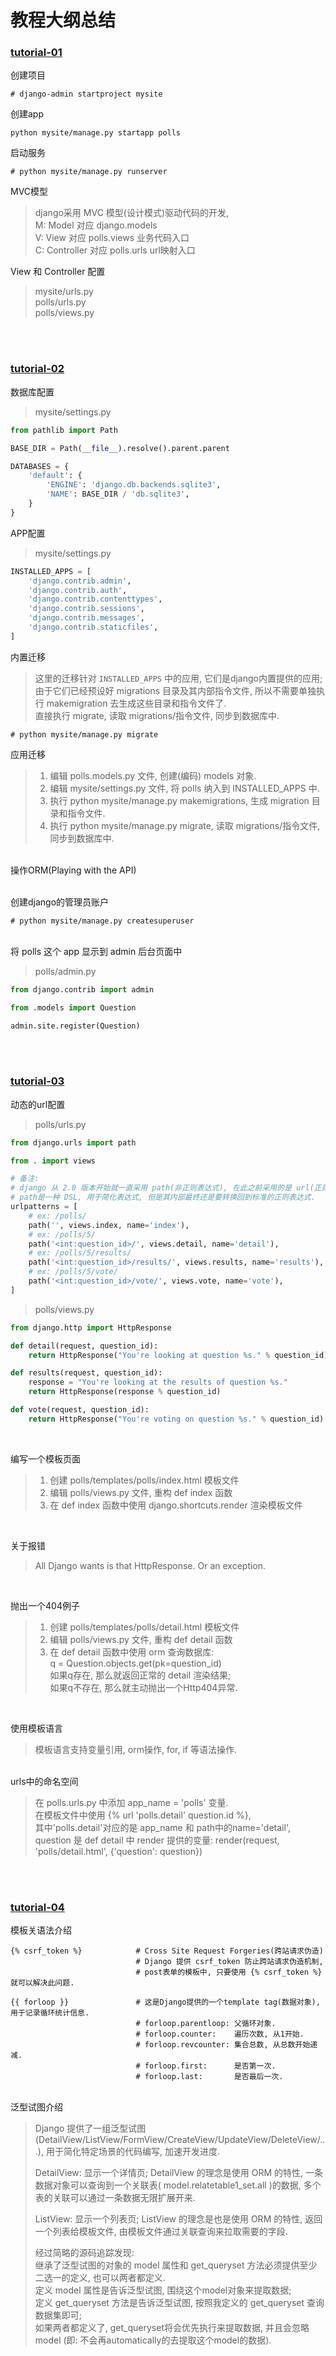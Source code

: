 # 教程大纲总结
### [tutorial-01](https://docs.djangoproject.com/en/3.1/intro/tutorial01/)
创建项目
```shell
# django-admin startproject mysite
```

创建app
```shell
python mysite/manage.py startapp polls
```

启动服务
```shell
# python mysite/manage.py runserver
``` 

MVC模型
> django采用 MVC 模型(设计模式)驱动代码的开发,     
> M: Model          对应 django.models   
> V: View           对应 polls.views 业务代码入口   
> C: Controller     对应 polls.urls  url映射入口   

View 和 Controller 配置
> mysite/urls.py     
> polls/urls.py   
> polls/views.py   

&nbsp;  
&nbsp;  

### [tutorial-02](https://docs.djangoproject.com/en/3.1/intro/tutorial02/)

数据库配置
> mysite/settings.py
```python
from pathlib import Path

BASE_DIR = Path(__file__).resolve().parent.parent

DATABASES = {
    'default': {
        'ENGINE': 'django.db.backends.sqlite3',
        'NAME': BASE_DIR / 'db.sqlite3',
    }
}
```

APP配置
> mysite/settings.py
```python
INSTALLED_APPS = [
    'django.contrib.admin',
    'django.contrib.auth',
    'django.contrib.contenttypes',
    'django.contrib.sessions',
    'django.contrib.messages',
    'django.contrib.staticfiles',
]
```

内置迁移
> 这里的迁移针对 `INSTALLED_APPS` 中的应用, 它们是django内置提供的应用;  
> 由于它们已经预设好 migrations 目录及其内部指令文件, 所以不需要单独执行 makemigration 去生成这些目录和指令文件了.   
> 直接执行 migrate, 读取 migrations/指令文件, 同步到数据库中.  
```
# python mysite/manage.py migrate
```

应用迁移
> 1. 编辑 polls.models.py 文件, 创建(编码) models 对象.
> 2. 编辑 mysite/settings.py 文件, 将 polls 纳入到 INSTALLED_APPS 中.
> 3. 执行 python mysite/manage.py makemigrations, 生成 migration 目录和指令文件.
> 4. 执行 python mysite/manage.py migrate, 读取 migrations/指令文件, 同步到数据库中.

&nbsp;  
操作ORM(Playing with the API)

&nbsp;   
创建django的管理员账户
```shell
# python mysite/manage.py createsuperuser
```

&nbsp;  
将 polls 这个 app 显示到 admin 后台页面中
> polls/admin.py
```python
from django.contrib import admin

from .models import Question

admin.site.register(Question)
``` 

&nbsp;  
&nbsp;  

### [tutorial-03](https://docs.djangoproject.com/en/3.1/intro/tutorial03/)

动态的url配置
> polls/urls.py  
```python
from django.urls import path

from . import views

# 备注:
# django 从 2.0 版本开始就一直采用 path(非正则表达式), 在此之前采用的是 url(正则表达式).
# path是一种 DSL, 用于简化表达式, 但是其内部最终还是要转换回到标准的正则表达式.
urlpatterns = [
    # ex: /polls/
    path('', views.index, name='index'),
    # ex: /polls/5/
    path('<int:question_id>/', views.detail, name='detail'),
    # ex: /polls/5/results/
    path('<int:question_id>/results/', views.results, name='results'),
    # ex: /polls/5/vote/
    path('<int:question_id>/vote/', views.vote, name='vote'),
]
```
> polls/views.py
```python
from django.http import HttpResponse

def detail(request, question_id):
    return HttpResponse("You're looking at question %s." % question_id)

def results(request, question_id):
    response = "You're looking at the results of question %s."
    return HttpResponse(response % question_id)

def vote(request, question_id):
    return HttpResponse("You're voting on question %s." % question_id)
```

&nbsp;  

编写一个模板页面
> 1. 创建 polls/templates/polls/index.html 模板文件   
> 2. 编辑 polls/views.py 文件, 重构 def index 函数   
> 3. 在 def index 函数中使用 django.shortcuts.render 渲染模板文件   


&nbsp;  

关于报错
> All Django wants is that HttpResponse. Or an exception. 

&nbsp;
  
抛出一个404例子
> 1. 创建 polls/templates/polls/detail.html 模板文件   
> 2. 编辑 polls/views.py 文件, 重构 def detail 函数   
> 3. 在 def detail 函数中使用 orm 查询数据库:   
>    q = Question.objects.get(pk=question_id)   
>    如果q存在, 那么就返回正常的 detail 渲染结果;   
>    如果q不存在, 那么就主动抛出一个Http404异常.   

&nbsp;  

使用模板语言
> 模板语言支持变量引用, orm操作, for, if 等语法操作.  

&nbsp;  
urls中的命名空间
> 在 polls.urls.py 中添加 app_name = 'polls' 变量.    
> 在模板文件中使用 {% url 'polls.detail' question.id %},  
> 其中'polls.detail'对应的是 app_name 和 path中的name='detail',  
> question 是 def detail 中 render 提供的变量: render(request, 'polls/detail.html', {'question': question}) 


&nbsp;  
&nbsp;   
 
 ### [tutorial-04]()
 
 模板关语法介绍
```text
{% csrf_token %}            # Cross Site Request Forgeries(跨站请求伪造)
                            # Django 提供 csrf_token 防止跨站请求伪造机制, 
                            # post表单的模板中, 只要使用 {% csrf_token %} 就可以解决此问题.

{{ forloop }}               # 这是Django提供的一个template tag(数据对象), 用于记录循环统计信息.
                            # forloop.parentloop: 父循环对象.
                            # forloop.counter:    遍历次数, 从1开始.
                            # forloop.revcounter: 集合总数, 从总数开始递减.
                            # forloop.first:      是否第一次.
                            # forloop.last:       是否最后一次.
``` 

&nbsp;  
泛型试图介绍
> Django 提供了一组泛型试图(DetailView/ListView/FormView/CreateView/UpdateView/DeleteView/...), 用于简化特定场景的代码编写, 加速开发进度.      
> 
> DetailView: 显示一个详情页; DetailView 的理念是使用 ORM 的特性, 一条数据对象可以查询到一个关联表( model.relatetable1_set.all )的数据, 多个表的关联可以通过一条数据无限扩展开来.      
>    
> ListView: 显示一个列表页; ListView 的理念是也是使用 ORM 的特性, 返回一个列表给模板文件, 由模板文件通过关联查询来拉取需要的字段.   
>
> 经过简略的源码追踪发现:   
> 继承了泛型试图的对象的 model 属性和 get_queryset 方法必须提供至少二选一的定义, 也可以两者都定义.     
> 定义 model 属性是告诉泛型试图, 围绕这个model对象来提取数据;   
> 定义 get_queryset 方法是告诉泛型试图, 按照我定义的 get_queryset 查询数据集即可;   
> 如果两者都定义了, get_queryset将会优先执行来提取数据, 并且会忽略 model (即: 不会再automatically的去提取这个model的数据). 

